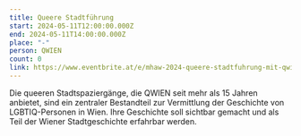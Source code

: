```yaml
---
title: Queere Stadtführung
start: 2024-05-11T12:00:00.000Z
end: 2024-05-11T14:00:00.000Z
place: "-"
person: QWIEN
count: 0
link: https://www.eventbrite.at/e/mhaw-2024-queere-stadtfuhrung-mit-qwien-tickets-893647302137
---
```

<!--StartFragment-->

Die queeren Stadtspaziergänge, die QWIEN seit mehr als 15 Jahren anbietet, sind ein zentraler Bestandteil zur Vermittlung der Geschichte von LGBTIQ-Personen in Wien. Ihre Geschichte soll sichtbar gemacht und als Teil der Wiener Stadtgeschichte erfahrbar werden.

<!--EndFragment-->